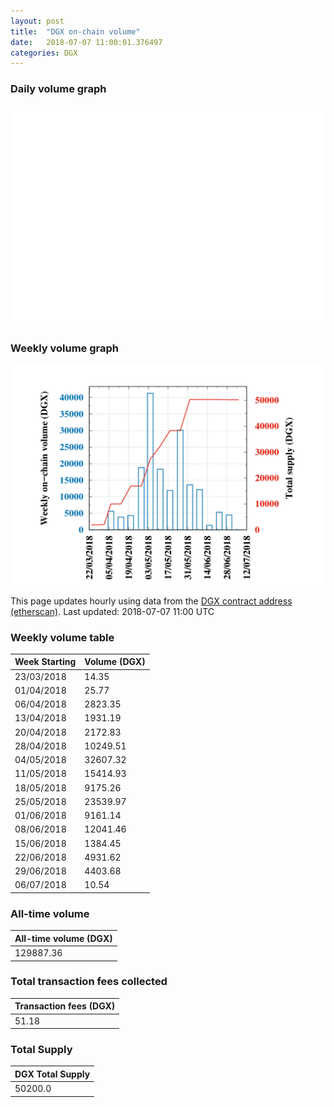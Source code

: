 ```yaml
---
layout: post
title:  "DGX on-chain volume"
date:   2018-07-07 11:00:01.376497
categories: DGX
---
```


### Daily volume graph

![DGX daily volume graph](dgxvolume_scripts/daily.png)

### Weekly volume graph

![DGX weekly volume graph](dgxvolume_scripts/out.png)

This page updates hourly using data from the [DGX contract address (etherscan)](https://etherscan.io/token/0x4f3afec4e5a3f2a6a1a411def7d7dfe50ee057bf). Last updated:
2018-07-07 11:00 UTC

### Weekly volume table

Week Starting | Volume (DGX)
--- | ---
23/03/2018|14.35
01/04/2018|25.77
06/04/2018|2823.35
13/04/2018|1931.19
20/04/2018|2172.83
28/04/2018|10249.51
04/05/2018|32607.32
11/05/2018|15414.93
18/05/2018|9175.26
25/05/2018|23539.97
01/06/2018|9161.14
08/06/2018|12041.46
15/06/2018|1384.45
22/06/2018|4931.62
29/06/2018|4403.68
06/07/2018|10.54


### All-time volume

| All-time volume (DGX) |
| --- |
|129887.36|

### Total transaction fees collected

| Transaction fees (DGX) |
| --- |
|51.18|

### Total Supply

| DGX Total Supply |
| --- |
|50200.0|


